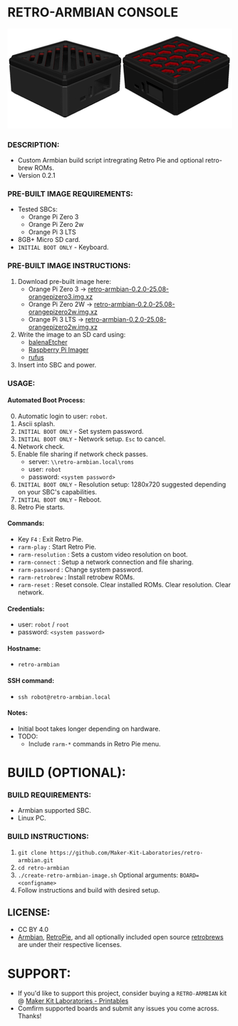 # RETRO-ARMBIAN CONSOLE
![Retro Armbian Image](./documentation/retro-armbian-image-3.png)

### DESCRIPTION:
- Custom Armbian build script intregrating Retro Pie and optional retro-brew ROMs.
- Version 0.2.1

### PRE-BUILT IMAGE REQUIREMENTS:
- Tested SBCs:
    - Orange Pi Zero 3
    - Orange Pi Zero 2w
    - Orange Pi 3 LTS
- 8GB+ Micro SD card.
- `INITIAL BOOT ONLY` - Keyboard.

### PRE-BUILT IMAGE INSTRUCTIONS:
1. Download pre-built image here:
    - Orange Pi Zero 3 -> [retro-armbian-0.2.0-25.08-orangepizero3.img.xz](https://makerkitlab.xyz/data/kit/retroarm/retro-opi-0.2.0-armbian-25.08-orangepizero3.img.xz)
    - Orange Pi Zero 2W -> [retro-armbian-0.2.0-25.08-orangepizero2w.img.xz](https://makerkitlab.xyz/data/kit/retroarm/retro-opi-0.2.0-armbian-25.08-orangepizero2w.img.xz)
    - Orange Pi 3 LTS -> [retro-armbian-0.2.0-25.08-orangepizero2w.img.xz](https://makerkitlab.xyz/data/kit/retroarm/retro-opi-0.2.0-armbian-25.08-orangepi3-lts.img.xz)
2. Write the image to an SD card using:
    - [balenaEtcher](https://www.balena.io/etcher/) 
    - [Raspberry Pi Imager](https://www.raspberrypi.com/software/)
    - [rufus](https://rufus.ie/)
3. Insert into SBC and power.

### USAGE:
#### Automated Boot Process:
0. Automatic login to user: `robot`.
1. Ascii splash.
2. `INITIAL BOOT ONLY` - Set system password.
3. `INITIAL BOOT ONLY` - Network setup. `Esc` to cancel.
4. Network check. 
5. Enable file sharing if network check passes.
    - server: `\\retro-armbian.local\roms`
    - user: `robot`
    - password: `<system password>`
6. `INITIAL BOOT ONLY` - Resolution setup: 1280x720 suggested depending on your SBC's capabilities.
7. `INITIAL BOOT ONLY` - Reboot.
8. Retro Pie starts.
#### Commands:
- Key `F4` : Exit Retro Pie.
- `rarm-play` :  Start Retro Pie.
- `rarm-resolution` : Sets a custom video resolution on boot.
- `rarm-connect` : Setup a network connection and file sharing.
- `rarm-password` : Change system password.
- `rarm-retrobrew` : Install retrobew ROMs.
- `rarm-reset` : Reset console. Clear installed ROMs. Clear resolution. Clear network.
#### Credentials:
- user: `robot` / `root`
- password: `<system password>`
#### Hostname: 
- `retro-armbian`
#### SSH command: 
- `ssh robot@retro-armbian.local`
#### Notes:
- Initial boot takes longer depending on hardware.
- TODO:
    - Include `rarm-*` commands in Retro Pie menu.

# BUILD (OPTIONAL):

### BUILD REQUIREMENTS:
- Armbian supported SBC.
- Linux PC.

### BUILD INSTRUCTIONS:
1. `git clone https://github.com/Maker-Kit-Laboratories/retro-armbian.git`
2. `cd retro-armbian`
3. `./create-retro-armbian-image.sh` Optional arguments: `BOARD=<configname>`
4. Follow instructions and build with desired setup.


## LICENSE:
- CC BY 4.0
- [Armbian](https://www.armbian.com/), [RetroPie](https://retropie.org.uk/), and all optionally included open source [retrobrews](https://retrobrews.github.io/) are under their respective licenses.


# SUPPORT:
- If you'd like to support this project, consider buying a `RETRO-ARMBIAN` kit @ [Maker Kit Laboratories - Printables](https://www.printables.com/@MakerKitLab_2578894)
- Comfirm supported boards and submit any issues you come across. Thanks!